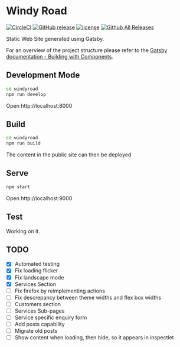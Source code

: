 # Windy Road

[![CircleCI](https://img.shields.io/circleci/project/github/windyroad/windyroad.svg)](https://circleci.com/gh/windyroad/workflows/windyroad)
[![GitHub release](https://img.shields.io/github/release/windyroad/windyroad.svg)](https://github.com/windyroad/windyroad/releases/latest)
[![license](https://img.shields.io/github/license/windyroad/windyroad.svg)](https://github.com/windyroad/windyroad/blob/master/LICENSE)
[![Github All Releases](https://img.shields.io/github/downloads/windyroad/windyroad/total.svg)](https://github.com/windyroad/windyroad/releases)

Static Web Site generated using Gatsby.

For an overview of the project structure please refer to the [Gatsby documentation - Building with Components](https://www.gatsbyjs.org/docs/building-with-components/).

## Development Mode

```sh
cd windyroad
npm run develop
```

Open http://localhost:8000

## Build

```sh
cd windyroad
npm run build
```

The content in the public site can then be deployed

## Serve

```sh
npm start
```

Open http://localhost:9000

## Test

Working on it.

## TODO

- [x] Automated testing
- [x] Fix loading flicker
- [x] Fix landscape mode
- [x] Services Section
- [ ] Fix firefox by reimplementing actions
- [ ] Fix descrepancy between theme widths and flex box widths
- [ ] Customers section
- [ ] Services Sub-pages
- [ ] Service specific enquiry form
- [ ] Add posts capability
- [ ] Migrate old posts
- [ ] Show content when loading, then hide, so it appears in inspectlet
